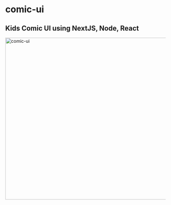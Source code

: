 # comic-ui
## Kids Comic UI using NextJS, Node, React

<img width="508" alt="comic-ui" src="https://github.com/user-attachments/assets/a35a3e4a-bd58-4b2f-b248-4acf16be75e1">
